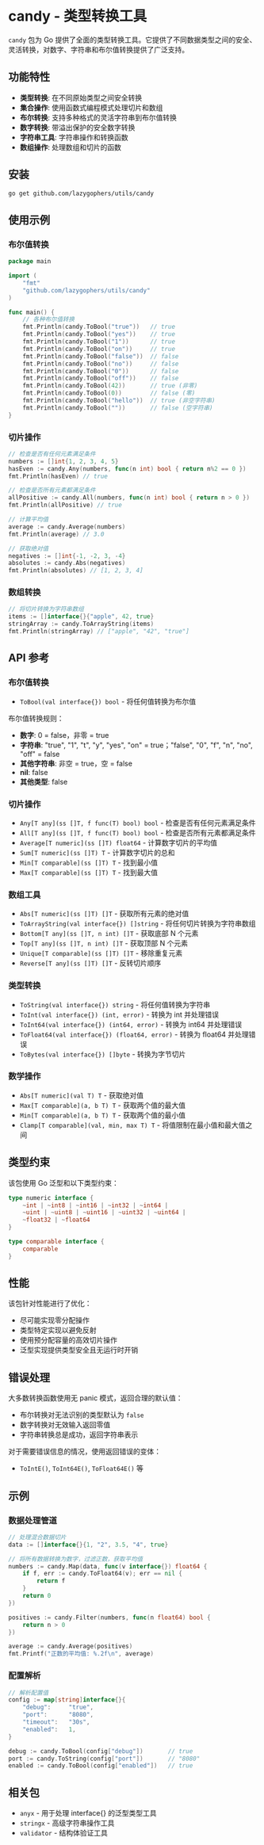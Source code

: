 # candy - 类型转换工具

`candy` 包为 Go 提供了全面的类型转换工具。它提供了不同数据类型之间的安全、灵活转换，对数字、字符串和布尔值转换提供了广泛支持。

## 功能特性

- **类型转换**: 在不同原始类型之间安全转换
- **集合操作**: 使用函数式编程模式处理切片和数组
- **布尔转换**: 支持多种格式的灵活字符串到布尔值转换
- **数字转换**: 带溢出保护的安全数字转换
- **字符串工具**: 字符串操作和转换函数
- **数组操作**: 处理数组和切片的函数

## 安装

```bash
go get github.com/lazygophers/utils/candy
```

## 使用示例

### 布尔值转换

```go
package main

import (
    "fmt"
    "github.com/lazygophers/utils/candy"
)

func main() {
    // 各种布尔值转换
    fmt.Println(candy.ToBool("true"))   // true
    fmt.Println(candy.ToBool("yes"))    // true
    fmt.Println(candy.ToBool("1"))      // true
    fmt.Println(candy.ToBool("on"))     // true
    fmt.Println(candy.ToBool("false"))  // false
    fmt.Println(candy.ToBool("no"))     // false
    fmt.Println(candy.ToBool("0"))      // false
    fmt.Println(candy.ToBool("off"))    // false
    fmt.Println(candy.ToBool(42))       // true (非零)
    fmt.Println(candy.ToBool(0))        // false (零)
    fmt.Println(candy.ToBool("hello"))  // true (非空字符串)
    fmt.Println(candy.ToBool(""))       // false (空字符串)
}
```

### 切片操作

```go
// 检查是否有任何元素满足条件
numbers := []int{1, 2, 3, 4, 5}
hasEven := candy.Any(numbers, func(n int) bool { return n%2 == 0 })
fmt.Println(hasEven) // true

// 检查是否所有元素都满足条件
allPositive := candy.All(numbers, func(n int) bool { return n > 0 })
fmt.Println(allPositive) // true

// 计算平均值
average := candy.Average(numbers)
fmt.Println(average) // 3.0

// 获取绝对值
negatives := []int{-1, -2, 3, -4}
absolutes := candy.Abs(negatives)
fmt.Println(absolutes) // [1, 2, 3, 4]
```

### 数组转换

```go
// 将切片转换为字符串数组
items := []interface{}{"apple", 42, true}
stringArray := candy.ToArrayString(items)
fmt.Println(stringArray) // ["apple", "42", "true"]
```

## API 参考

### 布尔值转换

- `ToBool(val interface{}) bool` - 将任何值转换为布尔值

布尔值转换规则：
- **数字**: 0 = false，非零 = true
- **字符串**: "true", "1", "t", "y", "yes", "on" = true；"false", "0", "f", "n", "no", "off" = false
- **其他字符串**: 非空 = true，空 = false
- **nil**: false
- **其他类型**: false

### 切片操作

- `Any[T any](ss []T, f func(T) bool) bool` - 检查是否有任何元素满足条件
- `All[T any](ss []T, f func(T) bool) bool` - 检查是否所有元素都满足条件
- `Average[T numeric](ss []T) float64` - 计算数字切片的平均值
- `Sum[T numeric](ss []T) T` - 计算数字切片的总和
- `Min[T comparable](ss []T) T` - 找到最小值
- `Max[T comparable](ss []T) T` - 找到最大值

### 数组工具

- `Abs[T numeric](ss []T) []T` - 获取所有元素的绝对值
- `ToArrayString(val interface{}) []string` - 将任何切片转换为字符串数组
- `Bottom[T any](ss []T, n int) []T` - 获取底部 N 个元素
- `Top[T any](ss []T, n int) []T` - 获取顶部 N 个元素
- `Unique[T comparable](ss []T) []T` - 移除重复元素
- `Reverse[T any](ss []T) []T` - 反转切片顺序

### 类型转换

- `ToString(val interface{}) string` - 将任何值转换为字符串
- `ToInt(val interface{}) (int, error)` - 转换为 int 并处理错误
- `ToInt64(val interface{}) (int64, error)` - 转换为 int64 并处理错误
- `ToFloat64(val interface{}) (float64, error)` - 转换为 float64 并处理错误
- `ToBytes(val interface{}) []byte` - 转换为字节切片

### 数学操作

- `Abs[T numeric](val T) T` - 获取绝对值
- `Max[T comparable](a, b T) T` - 获取两个值的最大值
- `Min[T comparable](a, b T) T` - 获取两个值的最小值
- `Clamp[T comparable](val, min, max T) T` - 将值限制在最小值和最大值之间

## 类型约束

该包使用 Go 泛型和以下类型约束：

```go
type numeric interface {
    ~int | ~int8 | ~int16 | ~int32 | ~int64 |
    ~uint | ~uint8 | ~uint16 | ~uint32 | ~uint64 |
    ~float32 | ~float64
}

type comparable interface {
    comparable
}
```

## 性能

该包针对性能进行了优化：
- 尽可能实现零分配操作
- 类型特定实现以避免反射
- 使用预分配容量的高效切片操作
- 泛型实现提供类型安全且无运行时开销

## 错误处理

大多数转换函数使用无 panic 模式，返回合理的默认值：
- 布尔转换对无法识别的类型默认为 `false`
- 数字转换对无效输入返回零值
- 字符串转换总是成功，返回字符串表示

对于需要错误信息的情况，使用返回错误的变体：
- `ToIntE()`, `ToInt64E()`, `ToFloat64E()` 等

## 示例

### 数据处理管道

```go
// 处理混合数据切片
data := []interface{}{1, "2", 3.5, "4", true}

// 将所有数据转换为数字，过滤正数，获取平均值
numbers := candy.Map(data, func(v interface{}) float64 {
    if f, err := candy.ToFloat64(v); err == nil {
        return f
    }
    return 0
})

positives := candy.Filter(numbers, func(n float64) bool {
    return n > 0
})

average := candy.Average(positives)
fmt.Printf("正数的平均值: %.2f\n", average)
```

### 配置解析

```go
// 解析配置值
config := map[string]interface{}{
    "debug":     "true",
    "port":      "8080",
    "timeout":   "30s",
    "enabled":   1,
}

debug := candy.ToBool(config["debug"])       // true
port := candy.ToString(config["port"])       // "8080"
enabled := candy.ToBool(config["enabled"])   // true
```

## 相关包

- `anyx` - 用于处理 interface{} 的泛型类型工具
- `stringx` - 高级字符串操作工具
- `validator` - 结构体验证工具